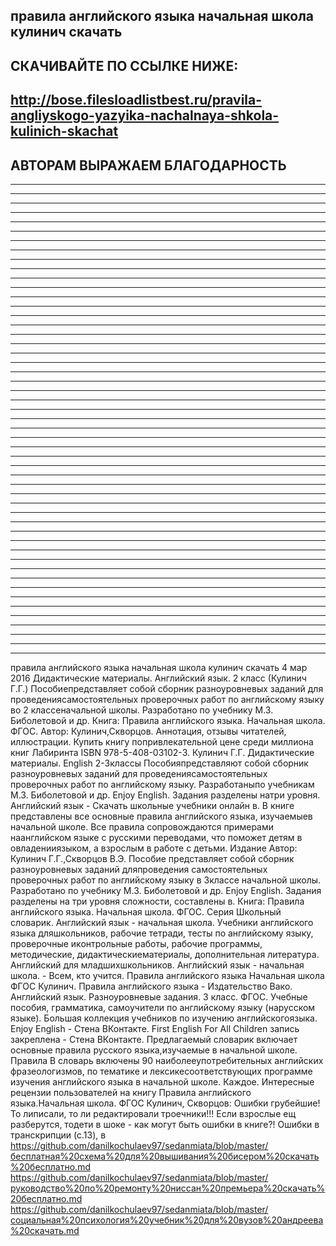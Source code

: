правила английского языка начальная школа кулинич скачать
--------------------------------------------------
СКАЧИВАЙТЕ ПО ССЫЛКЕ НИЖЕ:
--------------------------------------------------
http://bose.filesloadlistbest.ru/pravila-angliyskogo-yazyika-nachalnaya-shkola-kulinich-skachat
--------------------------------------------------
АВТОРАМ ВЫРАЖАЕМ БЛАГОДАРНОСТЬ
--------------------------------------------------
--------------------------------------------------
--------------------------------------------------
--------------------------------------------------
--------------------------------------------------
--------------------------------------------------
--------------------------------------------------
--------------------------------------------------
--------------------------------------------------
--------------------------------------------------
--------------------------------------------------
--------------------------------------------------
--------------------------------------------------
--------------------------------------------------
--------------------------------------------------
--------------------------------------------------
--------------------------------------------------
--------------------------------------------------
--------------------------------------------------
--------------------------------------------------
--------------------------------------------------
--------------------------------------------------
--------------------------------------------------
--------------------------------------------------
--------------------------------------------------
--------------------------------------------------
--------------------------------------------------
--------------------------------------------------
--------------------------------------------------
--------------------------------------------------
--------------------------------------------------
--------------------------------------------------
--------------------------------------------------
--------------------------------------------------
--------------------------------------------------
--------------------------------------------------
--------------------------------------------------
--------------------------------------------------
--------------------------------------------------
--------------------------------------------------
--------------------------------------------------
--------------------------------------------------
--------------------------------------------------
--------------------------------------------------
--------------------------------------------------
--------------------------------------------------
--------------------------------------------------
--------------------------------------------------
--------------------------------------------------
--------------------------------------------------
--------------------------------------------------
--------------------------------------------------
правила английского языка начальная школа кулинич скачать 4 мар 2016  Дидактические материалы. Английский язык. 2 класс (Кулинич Г.Г.) Пособиепредставляет собой сборник разноуровневых заданий для проведениясамостоятельных проверочных работ по английскому языку во 2 классеначальной школы. Разработано по учебнику М.З. Биболетовой и др. Книга: Правила английского языка. Начальная школа. ФГОС. Автор: Кулинич,Скворцов. Аннотация, отзывы читателей, иллюстрации. Купить книгу попривлекательной цене среди миллиона книг Лабиринта  ISBN 978-5-408-03102-3. Кулинич Г.Г. Дидактические материалы. English 2-3классы    Пособияпредставляют собой сборник разноуровневых заданий для проведениясамостоятельных проверочных работ по английскому языку. Разработаныпо учебникам М.З. Биболетовой и др. Enjoy English. Задания разделены натри уровня. Английский язык - Скачать школьные учебники онлайн в. В книге представлены все основные правила английского языка, изучаемыев начальной школе.  Все правила сопровождаются примерами наанглийском языке с русскими переводами, что поможет детям в овладенииязыком, а взрослым  в работе с детьми. Издание  Автор: Кулинич Г.Г.,Скворцов В.Э. Пособие представляет собой сборник разноуровневых заданий дляпроведения самостоятельных проверочных работ по английскому языку в 3классе начальной школы. Разработано по учебнику М.З. Биболетовой и др. Enjoy English. Задания разделены на три уровня сложности, составлены в. Книга: Правила английского языка. Начальная школа. ФГОС. Серия Школьный словарик. Английский язык - начальная школа. Учебники английского языка дляшкольников, рабочие тетради, тесты по английскому языку, проверочные иконтрольные работы, рабочие программы, методические, дидактическиематериалы, дополнительная литература. Английский для младшихшкольников. Английский язык - начальная школа. - Всем, кто учится. Правила английского языка Начальная школа ФГОС Кулинич. Правила английского языка - Издательство Вако. Английский язык. Разноуровневые задания. 3 класс. ФГОС. Учебные пособия, грамматика, самоучители по английскому языку (нарусском языке). Большая коллекция учебников по изучению английскогоязыка.
Enjoy English - Стена  ВКонтакте. First English For All Children запись закреплена - Стена  ВКонтакте. Предлагаемый словарик включает основные правила русского языка,изучаемые в начальной школе. Правила  В словарь включены 90 наиболееупотребительных английских фразеологизмов, по тематике и лексикесоответствующих программе изучения английского языка в начальной школе. Каждое. Интересные рецензии пользователей на книгу Правила английского языка.Начальная школа. ФГОС Кулинич, Скворцов: Ошибки грубейшие! То липисали, то ли редактировали троечники!!! Если взрослые ещ разберутся, тодети в шоке - как могут быть ошибки в книге?! Ошибки в транскрипции (с.13), в
https://github.com/danilkochulaev97/sedanmiata/blob/master/бесплатная%20схема%20для%20вышивания%20бисером%20скачать%20бесплатно.md
https://github.com/danilkochulaev97/sedanmiata/blob/master/руководство%20по%20ремонту%20ниссан%20премьера%20скачать%20бесплатно.md
https://github.com/danilkochulaev97/sedanmiata/blob/master/социальная%20психология%20учебник%20для%20вузов%20андреева%20скачать.md